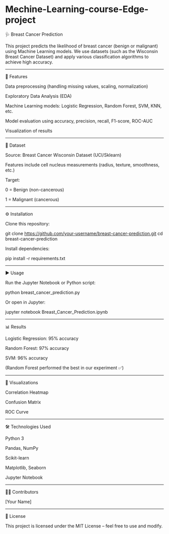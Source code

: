# Mechine-Learning-course-Edge-project
🩺 Breast Cancer Prediction

This project predicts the likelihood of breast cancer (benign or malignant) using Machine Learning models.
We use datasets (such as the Wisconsin Breast Cancer Dataset) and apply various classification algorithms to achieve high accuracy.


---

🚀 Features

Data preprocessing (handling missing values, scaling, normalization)

Exploratory Data Analysis (EDA)

Machine Learning models: Logistic Regression, Random Forest, SVM, KNN, etc.

Model evaluation using accuracy, precision, recall, F1-score, ROC-AUC

Visualization of results



---

📂 Dataset

Source: Breast Cancer Wisconsin Dataset (UCI/Sklearn)

Features include cell nucleus measurements (radius, texture, smoothness, etc.)

Target:

0 = Benign (non-cancerous)

1 = Malignant (cancerous)




---

⚙️ Installation

Clone this repository:

git clone https://github.com/your-username/breast-cancer-prediction.git
cd breast-cancer-prediction

Install dependencies:

pip install -r requirements.txt


---

▶️ Usage

Run the Jupyter Notebook or Python script:

python breast_cancer_prediction.py

Or open in Jupyter:

jupyter notebook Breast_Cancer_Prediction.ipynb


---

📊 Results

Logistic Regression: 95% accuracy

Random Forest: 97% accuracy

SVM: 96% accuracy


(Random Forest performed the best in our experiment ✅)


---

📸 Visualizations

Correlation Heatmap

Confusion Matrix

ROC Curve



---

🛠 Technologies Used

Python 3

Pandas, NumPy

Scikit-learn

Matplotlib, Seaborn

Jupyter Notebook



---

👨‍💻 Contributors

[Your Name]



---

📜 License

This project is licensed under the MIT License – feel free to use and modify.

